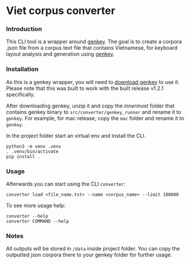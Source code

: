 # Viet corpus converter

### Introduction

This CLI tool is a wrapper around [genkey](https://github.com/semilin/genkey). The goal is to create a corpora .json file from a corpus text file that contains Vietnamese, for keyboard layout analysis and generation using [genkey](https://github.com/semilin/genkey).

### Installation

As this is a genkey wrapper, you will need to [download genkey](https://github.com/semilin/genkey/releases/tag/v1.2.1) to use it. Please note that this was built to work with the built release v1.2.1 specifically.

After downloading genkey, unzip it and copy the _innermost_ folder that contains genkey binary to `src/converter/genkey_runner` and rename it to `genkey`. For example, for mac release, copy the `mac` folder and rename it to `genkey`.

In the project folder start an virtual env and install the CLI.

```
python3 -m venv .venv
. .venv/bin/activate
pip install .
```

### Usage

Afterwards you can start using the CLI `converter`:

```
converter load <file_name.txt> --name <corpus_name> --limit 100000
```

To see more usage help:

```
converter --help
converter COMMAND --help
```

### Notes

All outputs will be stored in `/data` inside project folder. You can copy the outputted json corpora there to your genkey folder for further usage.
